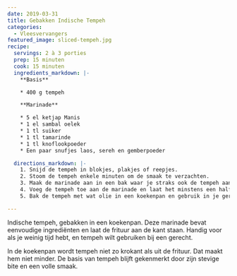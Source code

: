 ```yaml
---
date: 2019-03-31
title: Gebakken Indische Tempeh
categories:
  - Vleesvervangers
featured_image: sliced-tempeh.jpg
recipe:
  servings: 2 à 3 porties
  prep: 15 minuten
  cook: 15 minuten
  ingredients_markdown: |-
    **Basis**

    * 400 g tempeh

    **Marinade**

    * 5 el ketjap Manis
    * 1 el sambal oelek
    * 1 tl suiker
    * 1 tl tamarinde
    * 1 tl knoflookpoeder
    * Een paar snufjes laos, sereh en gemberpoeder

  directions_markdown: |-
    1. Snijd de tempeh in blokjes, plakjes of reepjes.
    2. Stoom de tempeh enkele minuten om de smaak te verzachten.
    3. Maak de marinade aan in een bak waar je straks ook de tempeh aan kunt toevoegen. Roer goed door.
    4. Voeg de tempeh toe aan de marinade en laat het minstens een half uur intrekken.
    5. Bak de tempeh met wat olie in een koekenpan en gebruik in je gerechten.

---
```

Indische tempeh, gebakken in een koekenpan. Deze marinade bevat eenvoudige ingrediënten en laat de frituur aan de kant staan. Handig voor als je weinig tijd hebt, en tempeh wilt gebruiken bij een gerecht.

In de koekenpan wordt tempeh niet zo krokant als uit de frituur. Dat maakt hem niet minder. De basis van tempeh blijft gekenmerkt door zijn stevige bite en een volle smaak.
